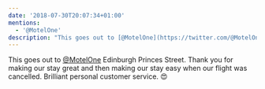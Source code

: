 ```yaml
---
date: '2018-07-30T20:07:34+01:00'
mentions:
  - '@MotelOne'
description: "This goes out to [@MotelOne](https://twitter.com/@MotelOne) Edinburgh Princes Street. Thank you for making our stay great and then making our stay easy when our flight was cancelled.\nBrilliant personal customer service.\n\U0001F60D"
---
```

This goes out to [@MotelOne](https://twitter.com/@MotelOne) Edinburgh Princes Street. Thank you for making our stay great and then making our stay easy when our flight was cancelled.
Brilliant personal customer service.
😍
